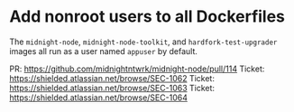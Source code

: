 # Add nonroot users to all Dockerfiles

The `midnight-node`, `midnight-node-toolkit`, and `hardfork-test-upgrader` images all run as a user named `appuser` by default.

PR: https://github.com/midnightntwrk/midnight-node/pull/114
Ticket: https://shielded.atlassian.net/browse/SEC-1062
Ticket: https://shielded.atlassian.net/browse/SEC-1063
Ticket: https://shielded.atlassian.net/browse/SEC-1064